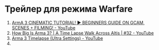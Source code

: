 # Трейлер для режима Warfare
1. [ArmA 3 CINEMATIC TUTORIAL! ► BEGINNERS GUIDE ON GCAM, SCENES + FILMING! - YouTube](https://www.youtube.com/watch?v=An744bPddhQ)
2. [How Big Is Arma 3? | A Time Lapse Walk Across Altis | #32 - YouTube](https://www.youtube.com/watch?v=MuPux3-LP5Y)
3. [Arma 3 Timelapse (Ultra Settings) - YouTube](https://www.youtube.com/watch?v=SLadGTEHXPI)
4. 
